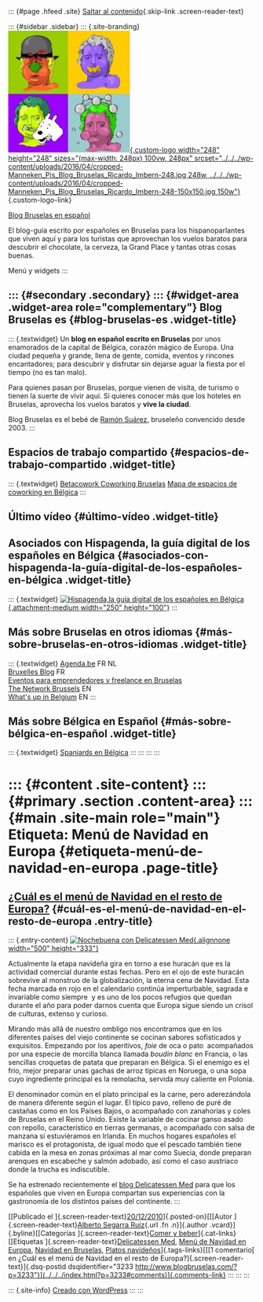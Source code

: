 ::: {#page .hfeed .site}
[Saltar al contenido](index.html#content){.skip-link
.screen-reader-text}

::: {#sidebar .sidebar}
::: {.site-branding}
[![](../../../wp-content/uploads/2016/04/cropped-Manneken_Pis_Blog_Bruselas_Ricardo_Imbern-248.jpg){.custom-logo
width="248" height="248" sizes="(max-width: 248px) 100vw, 248px"
srcset="../../../wp-content/uploads/2016/04/cropped-Manneken_Pis_Blog_Bruselas_Ricardo_Imbern-248.jpg 248w, ../../../wp-content/uploads/2016/04/cropped-Manneken_Pis_Blog_Bruselas_Ricardo_Imbern-248-150x150.jpg 150w"}](../../../index.html){.custom-logo-link}

[Blog Bruselas en español](../../../index.html)

El blog-guía escrito por españoles en Bruselas para los hispanoparlantes
que viven aquí y para los turistas que aprovechan los vuelos baratos
para descubrir el chocolate, la cerveza, la Grand Place y tantas otras
cosas buenas.

Menú y widgets
:::

::: {#secondary .secondary}
::: {#widget-area .widget-area role="complementary"}
Blog Bruselas es {#blog-bruselas-es .widget-title}
----------------

::: {.textwidget}
Un **blog en español escrito en Bruselas** por unos enamorados de la
capital de Bélgica, corazón mágico de Europa. Una ciudad pequeña y
grande, llena de gente, comida, eventos y rincones encantadores; para
descubrir y disfrutar sin dejarse aguar la fiesta por el tiempo (no es
tan malo).

Para quienes pasan por Bruselas, porque vienen de visita, de turismo o
tienen la suerte de vivir aquí. Sí quieres conocer más que los hoteles
en Bruselas, aprovecha los vuelos baratos y **vive la ciudad**.

Blog Bruselas es el bebé de [Ramón Suárez](http://www.ramonsuarez.com),
bruseleño convencido desde 2003.
:::

Espacios de trabajo compartido {#espacios-de-trabajo-compartido .widget-title}
------------------------------

::: {.textwidget}
[Betacowork Coworking Bruselas](http://www.betacowork.com) [Mapa de
espacios de coworking en Bélgica](http://coworkingbelgium.com)
:::

Último vídeo {#último-vídeo .widget-title}
------------

Asociados con Hispagenda, la guía digital de los españoles en Bélgica {#asociados-con-hispagenda-la-guía-digital-de-los-españoles-en-bélgica .widget-title}
---------------------------------------------------------------------

::: {.textwidget}
[![Hispagenda,la guía digital de los españoles en
Bélgica](../../../wp-content/uploads/2010/04/Hispagenda-250px.gif "Hispagenda, la guía digital de los españoles en Bélgica"){.attachment-medium
width="250" height="100"}](http://www.hispagenda.com)
:::

Más sobre Bruselas en otros idiomas {#más-sobre-bruselas-en-otros-idiomas .widget-title}
-----------------------------------

::: {.textwidget}
[Agenda.be](http://www.agenda.be) FR NL\
[Bruxelles Blog](http://www.bxlblog.be/) FR\
[Eventos para emprendedores y freelance en
Bruselas](http://www.betacowork.com/events/)\
[The Network
Brussels](http://groups.yahoo.com/group/TheNetworkBrussels/) EN\
[What\'s up in Belgium](http://www.whatsupin.be/) EN
:::

Más sobre Bélgica en Español {#más-sobre-bélgica-en-español .widget-title}
----------------------------

::: {.textwidget}
[Spaniards en Bélgica](http://www.spaniards.es/paises/belgica)
:::
:::
:::
:::

::: {#content .site-content}
::: {#primary .section .content-area}
::: {#main .site-main role="main"}
Etiqueta: Menú de Navidad en Europa {#etiqueta-menú-de-navidad-en-europa .page-title}
===================================

[¿Cuál es el menú de Navidad en el resto de Europa?](../../../index.html?p=3233) {#cuál-es-el-menú-de-navidad-en-el-resto-de-europa .entry-title}
--------------------------------------------------------------------------------

::: {.entry-content}
[![Nochebuena con Delicatessen
Med](http://www.delicatessenmed.com/blog/wp-content/uploads/322650470_ad628bcba5.jpg){.alignnone
width="500" height="333"}](www.delicatessenmed.com/blog)

Actualmente la etapa navideña gira en torno a ese huracán que es la
actividad comercial durante estas fechas. Pero en el ojo de este huracán
sobrevive al monstruo de la globalización, la eterna cena de Navidad.
Esta fecha marcada en rojo en el calendario continúa imperturbable,
sagrada e invariable como siempre  y es uno de los pocos refugios que
quedan durante el año para poder darnos cuenta que Europa sigue siendo
un crisol de culturas, extenso y curioso.

Mirando más allá de nuestro ombligo nos encontramos que en los
diferentes países del viejo continente se cocinan sabores sofisticados y
exquisitos. Empezando por los aperitivos, *foie* de oca o pato
 acompañados por una especie de morcilla blanca llamada *boudin blanc*
en Francia, o las sencillas croquetas de patata que preparan en Bélgica.
Si el enemigo es el frío, mejor preparar unas gachas de arroz típicas en
Noruega, o una sopa cuyo ingrediente principal es la remolacha, servida
muy caliente en Polonia.

El denominador común en el plato principal es la carne, pero
aderezándola de manera diferente según el lugar. El típico pavo, relleno
de puré de castañas como en los Países Bajos, o acompañado con
zanahorias y coles de Bruselas en el Reino Unido. Existe la variable de
cocinar ganso asado con repollo, característico en tierras germanas, o
acompañado con salsa de manzana si estuviéramos en Irlanda. En muchos
hogares españoles el marisco es el protagonista, de igual modo que el
pescado también tiene cabida en la mesa en zonas próximas al mar como
Suecia, donde preparan arenques en escabeche y salmón adobado, así como
el caso austriaco donde la trucha es indiscutible.

Se ha estrenado recientemente el [blog Delicatessen
Med](http://delicatessenmed.com/blog) para que los españoles que viven
en Europa compartan sus experiencias con la gastronomía de los distintos
países del continente.
:::

[[Publicado el
]{.screen-reader-text}[20/12/2010](../../../index.html?p=3233)]{.posted-on}[[[Autor
]{.screen-reader-text}[Alberto Segarra
Ruíz](../../author/albertosegarraruiz/index.html){.url .fn .n}]{.author
.vcard}]{.byline}[[Categorías ]{.screen-reader-text}[Comer y
beber](../../category/comer-y-beber/index.html)]{.cat-links}[[Etiquetas
]{.screen-reader-text}[Delicatessen
Med](../delicatessen-med/index.html), [Menú de Navidad en
Europa](index.html), [Navidad en
Bruselas](../navidad-en-bruselas/index.html), [Platos
navideños](../platos-navidenos/index.html)]{.tags-links}[[[1 comentario[
en ¿Cuál es el menú de Navidad en el resto de
Europa?]{.screen-reader-text}]{.dsq-postid
dsqidentifier="3233 http://www.blogbruselas.com/?p=3233"}](../../../index.html?p=3233#comments)]{.comments-link}
:::
:::
:::

::: {.site-info}
[Creado con WordPress](https://es.wordpress.org/)
:::
:::
